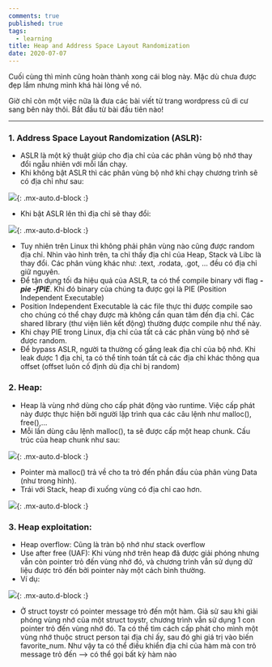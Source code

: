 ```yaml
---
comments: true
published: true
tags:
  - learning
title: Heap and Address Space Layout Randomization
date: 2020-07-07
---
```



Cuối cùng thì mình cũng hoàn thành xong cái blog này. Mặc dù chưa được đẹp lắm nhưng mình khá hài lòng về nó.

Giờ chỉ còn một việc nữa là đưa các bài viết từ trang wordpress cũ di cư sang bên này thôi. Bắt đầu từ bài đầu tiên nào!

---

### 1. Address Space Layout Randomization (ASLR):
  - ASLR là một kỹ thuật giúp cho địa chỉ của các phân vùng bộ nhớ thay đổi ngẫu nhiên với mỗi lần chạy.
  - Khi không bật ASLR thì các phân vùng bộ nhớ khi chạy chương trình sẽ có địa chỉ như sau:
  
  ![](../assets/img/2020-7-7-aslr/aslr_1.png){: .mx-auto.d-block :}
  
  - Khi bật ASLR lên thì địa chỉ sẽ thay đổi:
  
  ![](../assets/img/2020-7-7-aslr/aslr_2.png){: .mx-auto.d-block :}
  
  - Tuy nhiên trên Linux thì không phải phân vùng nào cũng được random địa chỉ. Nhìn vào hình trên, ta chỉ thấy địa chỉ của Heap, Stack và Libc là thay đổi. Các phân vùng khác như: .text, .rodata, .got, … đều có địa chỉ giữ nguyên.
  - Để tận dụng tối đa hiệu quả của ASLR, ta có thể compile binary với flag ***-pie -fPIE***. Khi đó binary của chúng ta được gọi là PIE (Position Independent Executable)
  - Position Independent Executable là các file thực thi được compile sao cho chúng có thể chạy được mà không cần quan tâm đến địa chỉ. Các shared library (thư viện liên kết động) thường được compile như thế này.
  - Khi chạy PIE trong Linux, địa chỉ của tất cả các phân vùng bộ nhớ sẽ được random.
  - Để bypass ASLR, người ta thường cố gắng leak địa chỉ của bộ nhớ. Khi leak được 1 địa chỉ, ta có thể tính toán tất cả các địa chỉ khác thông qua offset (offset luôn cố định dù địa chỉ bị random)
  
### 2. Heap:
  - Heap là vùng nhớ dùng cho cấp phát động vào runtime. Việc cấp phát này được thực hiện bởi người lập trình qua các câu lệnh như malloc(), free(),…
  - Mỗi lần dùng câu lệnh malloc(), ta sẽ được cấp một heap chunk. Cấu trúc của heap chunk như sau:
    
  ![](../assets/img/2020-7-7-aslr/aslr_3.png){: .mx-auto.d-block :}
    
  - Pointer mà malloc() trả về cho ta trỏ đến phần đầu của phân vùng Data (như trong hình).
  - Trái với Stack, heap đi xuống vùng có địa chỉ cao hơn.
    
  ![](../assets/img/2020-7-7-aslr/aslr_4.png){: .mx-auto.d-block :}
    
### 3. Heap exploitation:
  - Heap overflow: Cũng là tràn bộ nhớ như stack overflow
  - Use after free (UAF): Khi vùng nhớ trên heap đã được giải phóng nhưng vẫn còn pointer trỏ đến vùng nhớ đó, và chương trình vẫn sử dụng dữ liệu được trỏ đến bởi pointer này một cách bình thường.
  - Ví dụ:
  
  ![](../assets/img/2020-7-7-aslr/aslr_5.png){: .mx-auto.d-block :}
  
  - Ở struct toystr có pointer message trỏ đến một hàm. Giả sử sau khi giải phóng vùng nhớ của một struct toystr, chương trình vẫn sử dụng 1 con pointer trỏ đến vùng nhớ đó. Ta có thể tìm cách cấp phát cho mình một vùng nhớ thuộc struct person tại địa chỉ ấy, sau đó ghi giá trị vào biến favorite_num. Như vậy ta có thể điều khiển địa chỉ của hàm mà con trỏ message trỏ đến –> có thể gọi bất kỳ hàm nào
